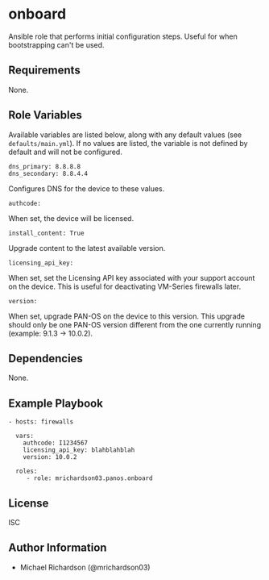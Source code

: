 # onboard

Ansible role that performs initial configuration steps. Useful for when
bootstrapping can't be used.

## Requirements

None.

## Role Variables

Available variables are listed below, along with any default values
(see `defaults/main.yml`). If no values are listed, the variable is not
defined by default and will not be configured.

```
dns_primary: 8.8.8.8
dns_secondary: 8.8.4.4
```

Configures DNS for the device to these values.

```
authcode:
```

When set, the device will be licensed.

```
install_content: True
```

Upgrade content to the latest available version.

```
licensing_api_key:
```

When set, set the Licensing API key associated with your support account on the
device. This is useful for deactivating VM-Series firewalls later.

```
version:
```

When set, upgrade PAN-OS on the device to this version. This upgrade should
only be one PAN-OS version different from the one currently running (example:
9.1.3 -> 10.0.2).

## Dependencies

None.

## Example Playbook

    - hosts: firewalls

      vars:
        authcode: I1234567
        licensing_api_key: blahblahblah
        version: 10.0.2

      roles:
         - role: mrichardson03.panos.onboard

## License

ISC

## Author Information

- Michael Richardson (@mrichardson03)
